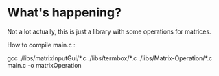 # What's happening?
Not a lot actually, this is just a library with some operations for matrices.

How to compile main.c :

gcc ./libs/matrixInputGui/\*.c ./libs/termbox/\*.c ./libs/Matrix-Operation/\*.c main.c -o matrixOperation
